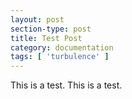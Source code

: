 ```yaml
---
layout: post
section-type: post
title: Test Post
category: documentation
tags: [ 'turbulence' ]
---
```

This is a test. This is a test.
